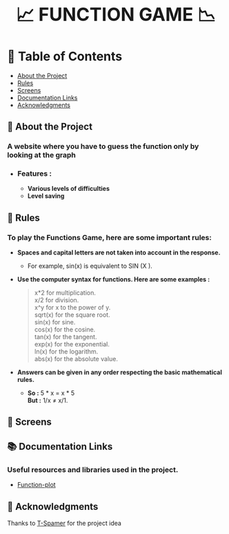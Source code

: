 ## **<h1 align="center"> 📈 FUNCTION GAME 📉</h1>**


# 📜 Table of Contents

- [About the Project](https://github.com/Liko0o0/Function-Game_Website?tab=readme-ov-file#-about-the-project)
- [Rules](https://github.com/Liko0o0/Function-Game_Website?tab=readme-ov-file#-rules)
- [Screens](https://github.com/Liko0o0/Function-Game_Website?tab=readme-ov-file#-screens)
- [Documentation Links](https://github.com/Liko0o0/Function-Game_Website?tab=readme-ov-file#-documentation-links)
- [Acknowledgments](https://github.com/Liko0o0/Function-Game_Website?tab=readme-ov-file#-acknowledgments)
  
## 📖 About the Project

### A website where you have to guess the function only by looking at the graph
- ### **Features :**
    - **Various levels of difficulties**
    - **Level saving**

## 📝 Rules
### To play the Functions Game, here are some important rules:

- **Spaces and capital letters are not taken into account in the response.<br>**
    - For example, sin(x) is equivalent to SIN (X ).

- **Use the computer syntax for functions. Here are some examples :**
  
    > x*2 for multiplication.<br>
    x/2 for division.<br>
    x^y for x to the power of y.<br>
    sqrt(x) for the square root.<br>
    sin(x) for sine.<br>
    cos(x) for the cosine.<br>
    tan(x) for the tangent.<br>
    exp(x) for the exponential.<br>
    ln(x) for the logarithm.<br>
    abs(x) for the absolute value.<br>

- **Answers can be given in any order respecting the
basic mathematical rules.**
    - **So :** 5 * x = x * 5 <br> **But :** 1/x ≠ x/1.

## 📸 Screens

## 📚 Documentation Links

### Useful resources and libraries used in the project.

 - [Function-plot](https://mauriciopoppe.github.io/function-plot/)

## 💎 Acknowledgments

Thanks to [T-Spamer](https://github.com/T-Spamer) for the project idea

